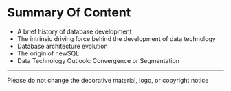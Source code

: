 # Summary Of Content
+ A brief history of database development
+ The intrinsic driving force behind the development of data technology
+ Database architecture evolution
+ The origin of newSQL
+ Data Technology Outlook: Convergence or Segmentation

------------------------------------------------------------
Please do not change the decorative material, logo, or copyright notice

